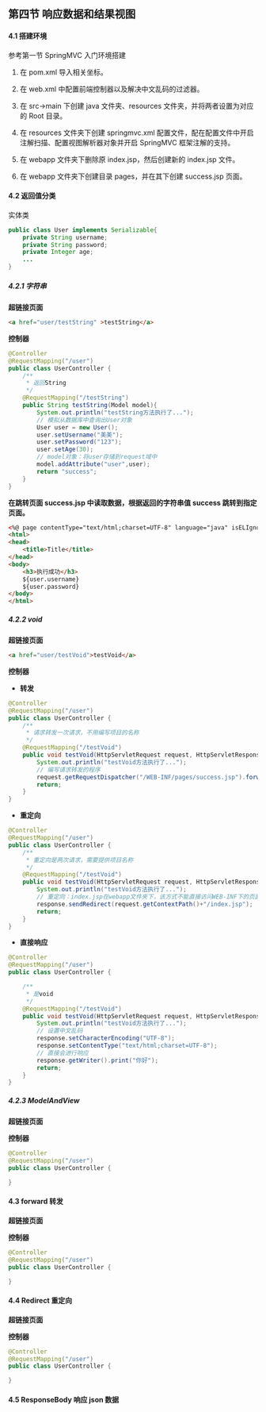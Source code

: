 ## 第四节 响应数据和结果视图

#### 4.1 搭建环境

参考第一节 SpringMVC 入门环境搭建

1. 在 pom.xml 导入相关坐标。

2. 在 web.xml 中配置前端控制器以及解决中文乱码的过滤器。

3. 在 src->main 下创建 java 文件夹、resources 文件夹，并将两者设置为对应的 Root 目录。

4. 在 resources 文件夹下创建 springmvc.xml 配置文件，配在配置文件中开启注解扫描、配置视图解析器对象并开启 SpringMVC 框架注解的支持。

5. 在 webapp 文件夹下删除原 index.jsp，然后创建新的 index.jsp 文件。

6. 在 webapp 文件夹下创建目录 pages，并在其下创建 success.jsp 页面。


#### 4.2 返回值分类

实体类

```java
public class User implements Serializable{
    private String username;
    private String password;
    private Integer age;
    ...
}    
```


##### 4.2.1 字符串

**超链接页面**

```html
<a href="user/testString" >testString</a>
```

**控制器**

```java
@Controller
@RequestMapping("/user")
public class UserController {
    /**
     * 返回String
     */
    @RequestMapping("/testString")
    public String testString(Model model){
        System.out.println("testString方法执行了...");
        // 模拟从数据库中查询出User对象
        User user = new User();
        user.setUsername("美美");
        user.setPassword("123");
        user.setAge(30);
        // model对象：将user存储到request域中
        model.addAttribute("user",user);
        return "success";
    }
}
```

**在跳转页面 success.jsp 中读取数据，根据返回的字符串值 success 跳转到指定页面。**

```html
<%@ page contentType="text/html;charset=UTF-8" language="java" isELIgnored="false" %>
<html>
<head>
    <title>Title</title>
</head>
<body>
    <h3>执行成功</h3>
    ${user.username}
    ${user.password}
</body>
</html>
```

##### 4.2.2 void 

**超链接页面**

```html
<a href="user/testVoid">testVoid</a>
```

**控制器**


* **转发**

```java
@Controller
@RequestMapping("/user")
public class UserController {
    /**
     * 请求转发一次请求，不用编写项目的名称
     */
    @RequestMapping("/testVoid")
    public void testVoid(HttpServletRequest request, HttpServletResponse response) throws Exception {
        System.out.println("testVoid方法执行了...");
        // 编写请求转发的程序
        request.getRequestDispatcher("/WEB-INF/pages/success.jsp").forward(request,response);
        return;
    }
}
```

* **重定向**

```java
@Controller
@RequestMapping("/user")
public class UserController {
    /**
     * 重定向是两次请求，需要提供项目名称
     */
    @RequestMapping("/testVoid")
    public void testVoid(HttpServletRequest request, HttpServletResponse response) throws Exception {
        System.out.println("testVoid方法执行了...");
        // 重定向：index.jsp在webapp文件夹下，该方式不能直接访问WEB-INF下的页面
        response.sendRedirect(request.getContextPath()+"/index.jsp");
        return;
    }
}
```


* **直接响应**

```java
@Controller
@RequestMapping("/user")
public class UserController {

    /**
     * 是void
     */
    @RequestMapping("/testVoid")
    public void testVoid(HttpServletRequest request, HttpServletResponse response) throws Exception {
        System.out.println("testVoid方法执行了...");
        // 设置中文乱码
        response.setCharacterEncoding("UTF-8");
        response.setContentType("text/html;charset=UTF-8");
        // 直接会进行响应
        response.getWriter().print("你好");
        return;
    }
}
```


##### 4.2.3 ModelAndView 



**超链接页面**


**控制器**

```java
@Controller
@RequestMapping("/user")
public class UserController {

}
```



#### 4.3 forward 转发


**超链接页面**


**控制器**

```java
@Controller
@RequestMapping("/user")
public class UserController {

}
```





#### 4.4 Redirect 重定向

**超链接页面**


**控制器**

```java
@Controller
@RequestMapping("/user")
public class UserController {

}
```





#### 4.5 ResponseBody 响应 json 数据
